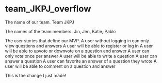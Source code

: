 # team_JKPJ_overflow

The name of our team.
  Team JKPJ

The names of the team members.
Jin, Jen, Katie, Pablo

The user stories that define our MVP.
A user without logging in can only view questions and answers
A user will be able to register or log in
A user will be able to upvote or downvote on a question and answer
A user can only vote once per answer
A user will be able to write a question
A user can answer a question
A user can favorite an answer of a question they wrote
A user will be able to comment on a question and answer

This is the change I just made!
